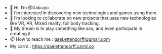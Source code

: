 - 👋 Hi, I’m @Gakuiyo
- 👀 I’m interested in discovering new technologies and games using them.
- 💞️ I’m looking to collaborate on new projects that uses new technologies like VR, AR, Mixed reality, full body tracking.
- 💭 My dream is to play something like sao, and even participate in creating it.
- 📫 How to reach me : gael.ettendorff@gmail.com
- My carrd : https://gaelettendorff.carrd.co

<!---
Gakuiyo/Gakuiyo is a ✨ special ✨ repository because its `README.md` (this file) appears on your GitHub profile.
You can click the Preview link to take a look at your changes.
--->
